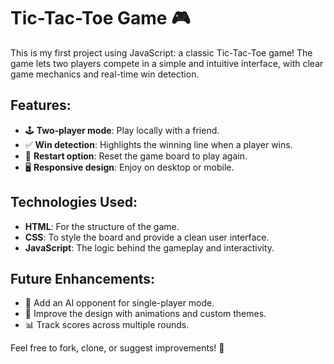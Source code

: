 # Tic-Tac-Toe Game 🎮  

This is my first project using JavaScript: a classic Tic-Tac-Toe game! The game lets two players compete in a simple and intuitive interface, with clear game mechanics and real-time win detection.  

## Features:  
- 🕹️ **Two-player mode**: Play locally with a friend.  
- ✅ **Win detection**: Highlights the winning line when a player wins.  
- 🔄 **Restart option**: Reset the game board to play again.  
- 🖥️ **Responsive design**: Enjoy on desktop or mobile.  

## Technologies Used:  
- **HTML**: For the structure of the game.  
- **CSS**: To style the board and provide a clean user interface.  
- **JavaScript**: The logic behind the gameplay and interactivity.  

## Future Enhancements:  
- 🎯 Add an AI opponent for single-player mode.  
- 🌟 Improve the design with animations and custom themes.  
- 📊 Track scores across multiple rounds.  

Feel free to fork, clone, or suggest improvements! 🚀  
